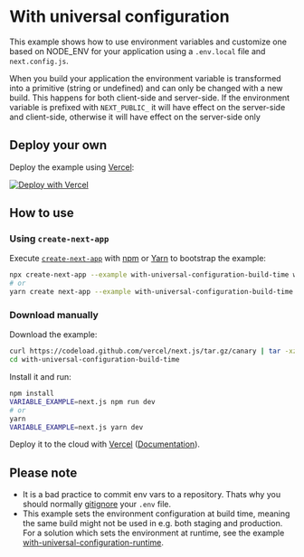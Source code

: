 # With universal configuration

This example shows how to use environment variables and customize one based on NODE_ENV for your application using a `.env.local` file and `next.config.js`.

When you build your application the environment variable is transformed into a primitive (string or undefined) and can only be changed with a new build. This happens for both client-side and server-side. If the environment variable is prefixed with `NEXT_PUBLIC_` it will have effect on the server-side and client-side, otherwise it will have effect on the server-side only

## Deploy your own

Deploy the example using [Vercel](https://vercel.com):

[![Deploy with Vercel](https://vercel.com/button)](https://vercel.com/import/project?template=https://github.com/vercel/next.js/tree/canary/examples/with-universal-configuration-build-time)

## How to use

### Using `create-next-app`

Execute [`create-next-app`](https://github.com/vercel/next.js/tree/canary/packages/create-next-app) with [npm](https://docs.npmjs.com/cli/init) or [Yarn](https://yarnpkg.com/lang/en/docs/cli/create/) to bootstrap the example:

```bash
npx create-next-app --example with-universal-configuration-build-time with-universal-configuration-build-time-app
# or
yarn create next-app --example with-universal-configuration-build-time with-universal-configuration-build-time-app
```

### Download manually

Download the example:

```bash
curl https://codeload.github.com/vercel/next.js/tar.gz/canary | tar -xz --strip=2 next.js-canary/examples/with-universal-configuration-build-time
cd with-universal-configuration-build-time
```

Install it and run:

```bash
npm install
VARIABLE_EXAMPLE=next.js npm run dev
# or
yarn
VARIABLE_EXAMPLE=next.js yarn dev
```

Deploy it to the cloud with [Vercel](https://vercel.com/import?filter=next.js&utm_source=github&utm_medium=readme&utm_campaign=next-example) ([Documentation](https://nextjs.org/docs/deployment)).

## Please note

- It is a bad practice to commit env vars to a repository. Thats why you should normally [gitignore](https://git-scm.com/docs/gitignore) your `.env` file.
- This example sets the environment configuration at build time, meaning the same build might not be used in e.g. both staging and production. For a solution which sets the environment at runtime, see the example [with-universal-configuration-runtime](../with-universal-configuration-runtime).
